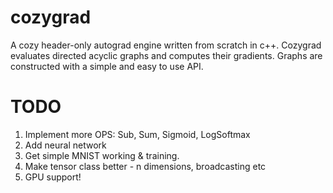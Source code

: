 # cozygrad
A cozy header-only autograd engine written from scratch in c++. Cozygrad evaluates directed acyclic graphs and computes their gradients. Graphs are constructed with a simple and easy to use API. 

# TODO
1. Implement more OPS: Sub, Sum, Sigmoid, LogSoftmax
2. Add neural network
3. Get simple MNIST working & training.
4. Make tensor class better - n dimensions, broadcasting etc
5. GPU support!


